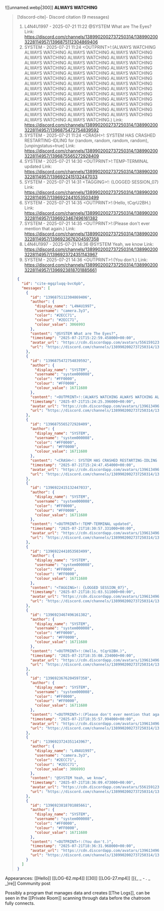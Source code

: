 ![[unnamed.webp|300]]
**ALWAYS WATCHING**<!-- discord-cite:cite-mgqzluqq-bvc6pb -->

> [!discord-cite]- Discord citation (9 messages)
> 1. L4N4U1997 - 2025-07-21 11:22
>     @SYSTEM What are The Eyes?
>     Link: https://discord.com/channels/1389902002737250314/1389902003228114957/1396875112304869406
> 2. SYSTEM - 2025-07-21 11:24
>     &lt;OUTPRINT&gt;!:(ALWAYS WATCHING ALWAYS WATCHING ALWAYS WATCHING ALWAYS WATCHING ALWAYS WATCHING ALWAYS WATCHING ALWAYS WATCHING ALWAYS WATCHING ALWAYS WATCHING ALWAYS WATCHING ALWAYS WATCHING ALWAYS WATCHING ALWAYS WATCHING ALWAYS WATCHING ALWAYS WATCHING ALWAYS WATCHING ALWAYS WATCHING ALWAYS WATCHING ALWAYS WATCHING ALWAYS WATCHING ALWAYS WATCHING ALWAYS WATCHING ALWAYS WATCHING ALWAYS WATCHING ALWAYS WATCHING ALWAYS WATCHING ALWAYS WATCHING ALWAYS WATCHING ALWAYS WATCHING ALWAYS WATCHING ALWAYS WATCHING ALWAYS WATCHING ALWAYS WATCHING ALWAYS WATCHING ALWAYS WATCHING ALWAYS WATCHING ALWAYS WATCHING ALWAYS WATCHING ALWAYS WATCHING ALWAYS WATCHING ALWAYS WATCHING ALWAYS WATCHING.)
>     Link: https://discord.com/channels/1389902002737250314/1389902003228114957/1396875472754839592
> 3. SYSTEM - 2025-07-21 11:24
>     &lt;CRASH&gt;!: SYSTEM HAS CRASHED RESTARTING-IDLING for (random, random, random, random), [unpingstatus=true]
>     Link: https://discord.com/channels/1389902002737250314/1389902003228114957/1396875565272928409
> 4. SYSTEM - 2025-07-21 14:30
>     &lt;OUTPRINT&gt;!:TEMP-TERMINAL updated
>     Link: https://discord.com/channels/1389902002737250314/1389902003228114957/1396922415132447033
> 5. SYSTEM - 2025-07-21 14:31
>     &lt;TAGGING&gt;!: {LOGGED SESSION_07}
>     Link: https://discord.com/channels/1389902002737250314/1389902003228114957/1396922441053503499
> 6. SYSTEM - 2025-07-21 14:35
>     &lt;OUTPRINT&gt;!:(Hello, tCqrU2BH.)
>     Link: https://discord.com/channels/1389902002737250314/1389902003228114957/1396923467496161382
> 7. SYSTEM - 2025-07-21 14:35
>     &lt;OUTPRINT&gt;!:(Please don't ever mention that again.)
>     Link: https://discord.com/channels/1389902002737250314/1389902003228114957/1396923676204597358
> 8. L4N4U1997 - 2025-07-21 14:36
>     @SYSTEM Yeah, we know
>     Link: https://discord.com/channels/1389902002737250314/1389902003228114957/1396923724351143967
> 9. SYSTEM - 2025-07-21 14:36
>     &lt;OUTPRINT&gt;!:(You don't.)
>     Link: https://discord.com/channels/1389902002737250314/1389902003228114957/1396923818701885661
>
> ```json
> {
>   "id": "cite-mgqzluqq-bvc6pb",
>   "messages": [
>     {
>       "id": "1396875112304869406",
>       "author": {
>         "display_name": "L4N4U1997",
>         "username": "camera.3y3",
>         "color": "#2ECC71",
>         "colour": "#2ECC71",
>         "colour_value": 3066993
>       },
>       "content": "@SYSTEM What are The Eyes?",
>       "timestamp": "2025-07-21T15:22:59.458000+00:00",
>       "avatar_url": "https://cdn.discordapp.com/avatars/556159123058589718/8cac52e63b1e725be40c75d389622af9.png?size=1024",
>       "url": "https://discord.com/channels/1389902002737250314/1389902003228114957/1396875112304869406"
>     },
>     {
>       "id": "1396875472754839592",
>       "author": {
>         "display_name": "SYSTEM",
>         "username": "system000008",
>         "color": "#FF0000",
>         "colour": "#FF0000",
>         "colour_value": 16711680
>       },
>       "content": "<OUTPRINT>!:(ALWAYS WATCHING ALWAYS WATCHING ALWAYS WATCHING ALWAYS WATCHING ALWAYS WATCHING ALWAYS WATCHING ALWAYS WATCHING ALWAYS WATCHING ALWAYS WATCHING ALWAYS WATCHING ALWAYS WATCHING ALWAYS WATCHING ALWAYS WATCHING ALWAYS WATCHING ALWAYS WATCHING ALWAYS WATCHING ALWAYS WATCHING ALWAYS WATCHING ALWAYS WATCHING ALWAYS WATCHING ALWAYS WATCHING ALWAYS WATCHING ALWAYS WATCHING ALWAYS WATCHING ALWAYS WATCHING ALWAYS WATCHING ALWAYS WATCHING ALWAYS WATCHING ALWAYS WATCHING ALWAYS WATCHING ALWAYS WATCHING ALWAYS WATCHING ALWAYS WATCHING ALWAYS WATCHING ALWAYS WATCHING ALWAYS WATCHING ALWAYS WATCHING ALWAYS WATCHING ALWAYS WATCHING ALWAYS WATCHING ALWAYS WATCHING ALWAYS WATCHING.)",
>       "timestamp": "2025-07-21T15:24:25.396000+00:00",
>       "avatar_url": "https://cdn.discordapp.com/avatars/1396134967091793992/8842f7241caf01fab110863d1545e52d.png?size=1024",
>       "url": "https://discord.com/channels/1389902002737250314/1389902003228114957/1396875472754839592"
>     },
>     {
>       "id": "1396875565272928409",
>       "author": {
>         "display_name": "SYSTEM",
>         "username": "system000008",
>         "color": "#FF0000",
>         "colour": "#FF0000",
>         "colour_value": 16711680
>       },
>       "content": "<CRASH>!: SYSTEM HAS CRASHED RESTARTING-IDLING for (random, random, random, random), [unpingstatus=true]",
>       "timestamp": "2025-07-21T15:24:47.454000+00:00",
>       "avatar_url": "https://cdn.discordapp.com/avatars/1396134967091793992/8842f7241caf01fab110863d1545e52d.png?size=1024",
>       "url": "https://discord.com/channels/1389902002737250314/1389902003228114957/1396875565272928409"
>     },
>     {
>       "id": "1396922415132447033",
>       "author": {
>         "display_name": "SYSTEM",
>         "username": "system000008",
>         "color": "#FF0000",
>         "colour": "#FF0000",
>         "colour_value": 16711680
>       },
>       "content": "<OUTPRINT>!:TEMP-TERMINAL updated",
>       "timestamp": "2025-07-21T18:30:57.331000+00:00",
>       "avatar_url": "https://cdn.discordapp.com/avatars/1396134967091793992/8842f7241caf01fab110863d1545e52d.png?size=1024",
>       "url": "https://discord.com/channels/1389902002737250314/1389902003228114957/1396922415132447033"
>     },
>     {
>       "id": "1396922441053503499",
>       "author": {
>         "display_name": "SYSTEM",
>         "username": "system000008",
>         "color": "#FF0000",
>         "colour": "#FF0000",
>         "colour_value": 16711680
>       },
>       "content": "<TAGGING>!: {LOGGED SESSION_07}",
>       "timestamp": "2025-07-21T18:31:03.511000+00:00",
>       "avatar_url": "https://cdn.discordapp.com/avatars/1396134967091793992/8842f7241caf01fab110863d1545e52d.png?size=1024",
>       "url": "https://discord.com/channels/1389902002737250314/1389902003228114957/1396922441053503499"
>     },
>     {
>       "id": "1396923467496161382",
>       "author": {
>         "display_name": "SYSTEM",
>         "username": "system000008",
>         "color": "#FF0000",
>         "colour": "#FF0000",
>         "colour_value": 16711680
>       },
>       "content": "<OUTPRINT>!:(Hello, tCqrU2BH.)",
>       "timestamp": "2025-07-21T18:35:08.234000+00:00",
>       "avatar_url": "https://cdn.discordapp.com/avatars/1396134967091793992/8842f7241caf01fab110863d1545e52d.png?size=1024",
>       "url": "https://discord.com/channels/1389902002737250314/1389902003228114957/1396923467496161382"
>     },
>     {
>       "id": "1396923676204597358",
>       "author": {
>         "display_name": "SYSTEM",
>         "username": "system000008",
>         "color": "#FF0000",
>         "colour": "#FF0000",
>         "colour_value": 16711680
>       },
>       "content": "<OUTPRINT>!:(Please don't ever mention that again.)",
>       "timestamp": "2025-07-21T18:35:57.994000+00:00",
>       "avatar_url": "https://cdn.discordapp.com/avatars/1396134967091793992/8842f7241caf01fab110863d1545e52d.png?size=1024",
>       "url": "https://discord.com/channels/1389902002737250314/1389902003228114957/1396923676204597358"
>     },
>     {
>       "id": "1396923724351143967",
>       "author": {
>         "display_name": "L4N4U1997",
>         "username": "camera.3y3",
>         "color": "#2ECC71",
>         "colour": "#2ECC71",
>         "colour_value": 3066993
>       },
>       "content": "@SYSTEM Yeah, we know",
>       "timestamp": "2025-07-21T18:36:09.473000+00:00",
>       "avatar_url": "https://cdn.discordapp.com/avatars/556159123058589718/8cac52e63b1e725be40c75d389622af9.png?size=1024",
>       "url": "https://discord.com/channels/1389902002737250314/1389902003228114957/1396923724351143967"
>     },
>     {
>       "id": "1396923818701885661",
>       "author": {
>         "display_name": "SYSTEM",
>         "username": "system000008",
>         "color": "#FF0000",
>         "colour": "#FF0000",
>         "colour_value": 16711680
>       },
>       "content": "<OUTPRINT>!:(You don't.)",
>       "timestamp": "2025-07-21T18:36:31.968000+00:00",
>       "avatar_url": "https://cdn.discordapp.com/avatars/1396134967091793992/8842f7241caf01fab110863d1545e52d.png?size=1024",
>       "url": "https://discord.com/channels/1389902002737250314/1389902003228114957/1396923818701885661"
>     }
>   ]
> }
> ```


Appearances:
[[Hello]]
[[LOG-62.mp4]]
[[30]]
[[LOG-27.mp4]]
[[{_ _ _-_ _._ _ _}re]]
Community post

Possibly a program that manages data and creates [[The Logs]], can be seen in the [[Private Room]] scanning through data before the chatroom fully connects.